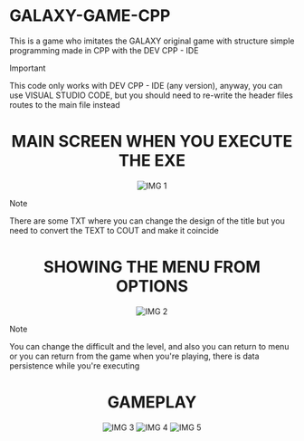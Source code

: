 # GALAXY-GAME-CPP
This is a game who imitates the GALAXY original game with structure simple programming made in CPP with the DEV CPP - IDE

>[!IMPORTANT]
>This code only works with DEV CPP - IDE (any version), anyway, you can use VISUAL STUDIO CODE, but you should need to re-write the header files routes to the main file instead

<div align="center">

<h1>MAIN SCREEN WHEN YOU EXECUTE THE EXE</h1>

![IMG 1](https://github.com/user-attachments/assets/25d20af1-555f-4e8f-9eb7-770aa8c779ec)

</div>

>[!NOTE]
>There are some TXT where you can change the design of the title but you need to convert the TEXT to COUT and make it coincide

<div align="center">

<h1>SHOWING THE MENU FROM OPTIONS</h1>

![IMG 2](https://github.com/user-attachments/assets/81ed0b62-4d42-4657-9768-abab611aa41f)

</div>

>[!NOTE]
>You can change the difficult and the level, and also you can return to menu or you can return from the game when you're playing, there is data persistence while you're executing

<div align="center">

<h1>GAMEPLAY</h1>

![IMG 3](https://github.com/user-attachments/assets/7aeed2a7-17c3-4a45-b1d9-e68205490f50)
![IMG 4](https://github.com/user-attachments/assets/742061b7-70e2-4613-8594-2cf6b6c62087)
![IMG 5](https://github.com/user-attachments/assets/00038632-1591-42ce-a230-d7e182017fae)

</div>
